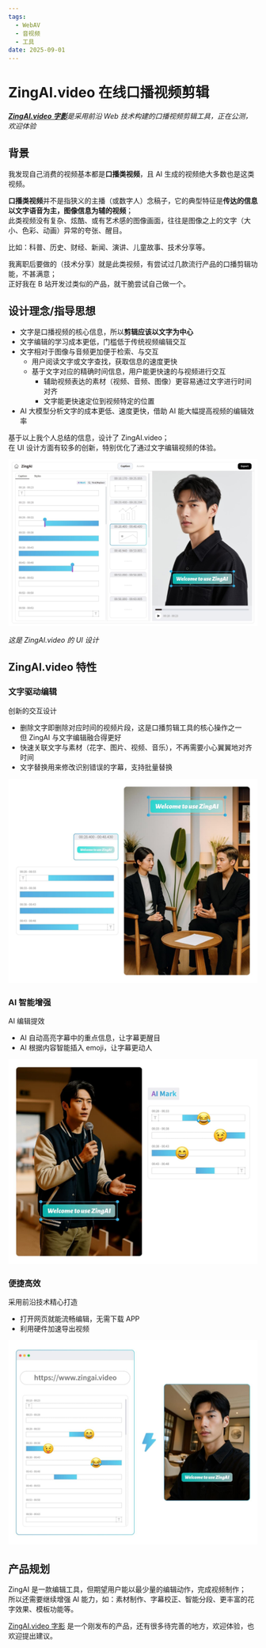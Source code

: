 ```yaml
---
tags:
  - WebAV
  - 音视频
  - 工具
date: 2025-09-01
---
```


# ZingAI.video 在线口播视频剪辑

_[**ZingAI.video 字影**](https://www.zingai.video)是采用前沿 Web 技术构建的口播视频剪辑工具，正在公测，欢迎体验_

## 背景

我发现自己消费的视频基本都是**口播类视频**，且 AI 生成的视频绝大多数也是这类视频。

**口播类视频**并不是指狭义的主播（或数字人）念稿子，它的典型特征是**传达的信息以文字语音为主，图像信息为辅的视频**；  
此类视频没有复杂、炫酷、或有艺术感的图像画面，往往是图像之上的文字（大小、色彩、动画）异常的夸张、醒目。

比如：科普、历史、财经、新闻、演讲、儿童故事、技术分享等。

我离职后要做的（技术分享）就是此类视频，有尝试过几款流行产品的口播剪辑功能，不甚满意；  
正好我在 B 站开发过类似的产品，就干脆尝试自己做一个。

## 设计理念/指导思想

- 文字是口播视频的核心信息，所以**剪辑应该以文字为中心**
- 文字编辑的学习成本更低，门槛低于传统视频编辑交互
- 文字相对于图像与音频更加便于检索、与交互
  - 用户阅读文字或文字查找，获取信息的速度更快
  - 基于文字对应的精确时间信息，用户能更快速的与视频进行交互
    - 辅助视频表达的素材（视频、音频、图像）更容易通过文字进行时间对齐
    - 文字能更快速定位到视频特定的位置
- AI 大模型分析文字的成本更低、速度更快，借助 AI 能大幅提高视频的编辑效率

基于以上我个人总结的信息，设计了 ZingAI.video；  
在 UI 设计方面有较多的创新，特别优化了通过文字编辑视频的体验。

<img src="./01.jpg">

_这是 ZingAI.video 的 UI 设计_

## ZingAI.video 特性

### 文字驱动编辑

创新的交互设计

- 删除文字即删除对应时间的视频片段，这是口播剪辑工具的核心操作之一  
  但 ZingAI 与文字编辑融合得更好
- 快速关联文字与素材（花字、图片、视频、音乐），不再需要小心翼翼地对齐时间
- 文字替换用来修改识别错误的字幕，支持批量替换

<img src="./02.jpg">

### AI 智能增强

AI 编辑提效

- AI 自动高亮字幕中的重点信息，让字幕更醒目
- AI 根据内容智能插入 emoji，让字幕更动人

<img src="./03.jpg">

### 便捷高效

采用前沿技术精心打造

- 打开网页就能流畅编辑，无需下载 APP
- 利用硬件加速导出视频

<img src="./04.jpg">

## 产品规划

ZingAI 是一款编辑工具，但期望用户能以最少量的编辑动作，完成视频制作；  
所以还需要继续增强 AI 能力，如：素材制作、字幕校正、智能分段、更丰富的花字效果、模板功能等。

[ZingAI.video 字影](https://www.zingai.video) 是一个刚发布的产品，还有很多待完善的地方，欢迎体验，也欢迎提出建议。
